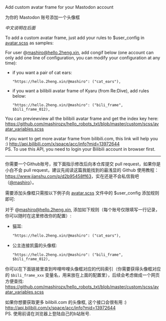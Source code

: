 Add custom avatar frame for your Mastodon account

为你的 Mastodon 账号添加一个头像框

*中文说明在后面*

To add a custom avatar frame, just add your rules to $user_config in [avatar.scss](https://github.com/mashirozx/hello_robots_txt/blob/master/custom/scss/avatar.scss) as samples:

For user @mashiro@hello.2heng.xin, add congif below (one account can only add one line of configuration, you can modify your configuration at any time):
  - if you want a pair of cat ears:

      `"https://hello.2heng.xin/@mashiro": ("cat_ears"),`

  - if you want a bilibili avatar frame of Kyaru (from Re:Dive), add rules below:

      `"https://hello.2heng.xin/@mashiro": ("bili_frame", $bili_frame_012),`

You can previewview all the bilibili avatar frame and get the index key here:
<https://github.com/mashirozx/hello_robots_txt/blob/master/custom/scss/avatar_variables.scss>

If you want to get more avatar frame from bilibili.com, this link will help you :)
<http://api.bilibili.com/x/space/acc/info?mid=13972644>  
PS. To use this API, you need to login your Bilibili account in browser first.

***

你需要一个Github账号，按下面指示修改后向本仓库提交 pull request，如果你是小白不会 pull request，建议先阅读这篇我能找到的最浅显的 Github 使用教程：<https://www.jianshu.com/p/d2b95458ff63>，实在还是不会私信我吧（[@mashiro](https://hello.2heng.xin/@mashiro)）。

需要添加头像框只需按以下例子向 [avatar.scss](https://github.com/mashirozx/hello_robots_txt/blob/master/custom/scss/avatar.scss) 文件中的 $user_config 添加规则即可:

对于 @mashiro@hello.2heng.xin, 添加如下规则（每个账号仅限填写一行记录，你可以随时在这里修改你的配置）:
  - 猫耳:

      `"https://hello.2heng.xin/@mashiro": ("cat_ears"),`

  - 公主连接凯露的头像框:

      `"https://hello.2heng.xin/@mashiro": ("bili_frame", $bili_frame_012),`

你可以在下面链接里查到哔哩哔哩头像框对应的代码索引（你需要获得头像框对应的 `$bili_frame_xxx` 变量名，用来放在上面的配置里），后续会考虑做成一个网页方便查找:
<https://github.com/mashirozx/hello_robots_txt/blob/master/custom/scss/avatar_variables.scss>

如果你想要获取更多 bilibili.com 的头像框, 这个接口会很有用 :)
<http://api.bilibili.com/x/space/acc/info?mid=13972644>  
PS. 使用前请在浏览器上登陆自己的b站账号.
